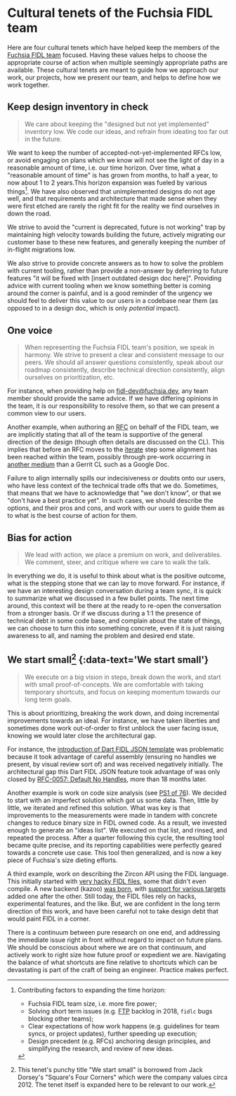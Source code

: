 # Cultural tenets of the Fuchsia FIDL team

Here are four cultural tenets which have helped keep the members of the [Fuchsia
FIDL team](/src/fidl/OWNERS) focused. Having these values helps to choose the
appropriate course of action when multiple seemingly appropriate paths are
available. These cultural tenets are meant to guide how we approach our work,
our projects, how we present our team, and helps to define how we work together.

## Keep design inventory in check

> We care about keeping the "designed but not yet implemented" inventory low. We
> code our ideas, and refrain from ideating too far out in the future.

We want to keep the number of accepted-not-yet-implemented RFCs low, or avoid
engaging on plans which we know will not see the light of day in a reasonable
amount of time, i.e. our time horizon. Over time, what a "reasonable amount of
time" is has grown from months, to half a year, to now about 1 to 2 years.This
horizon expansion was fueled by various things[^1]. We have also observed that
unimplemented designs do not age well, and that requirements and architecture
that made sense when they were first etched are rarely the right fit for the
reality we find ourselves in down the road.

We strive to avoid the "current is deprecated, future is not working" trap by
maintaining high velocity towards building the future, actively migrating our
customer base to these new features, and generally keeping the number of
in-flight migrations low.

We also strive to provide concrete answers as to how to solve the problem with
current tooling, rather than provide a non-answer by deferring to future
features "it will be fixed with \[insert outdated design doc here\]". Providing
advice with current tooling when we know something better is coming around the
corner is painful, and is a good reminder of the urgency we should feel to
deliver this value to our users in a codebase near them (as opposed to in a
design doc, which is only _potential_ impact).

## One voice

> When representing the Fuchsia FIDL team's position, we speak in harmony. We
> strive to present a clear and consistent message to our peers. We should all
> answer questions consistently, speak about our roadmap consistently, describe
> technical direction consistently, align ourselves on prioritization, etc.

For instance, when providing help on fidl-dev@fuchsia.dev, any team member
should provide the same advice. If we have differing opinions in the team, it is
our responsibility to resolve them, so that we can present a common view to our
users.

Another example, when authoring an [RFC] on behalf of the FIDL team, we are
implicitly stating that all of the team is supportive of the general direction
of the design (though often details are discussed on the CL). This implies that
before an RFC moves to the [iterate] step some alignment has been reached
within the team, possibly through pre-work occurring in [another medium][medium]
than a Gerrit CL such as a Google Doc.

Failure to align internally spills our indecisiveness or doubts onto our users,
who have less context of the technical trade offs that we do. Sometimes, that
means that we have to acknowledge that "we don't know", or that we "don't have a
best practice yet". In such cases, we should describe the options, and their
pros and cons, and work with our users to guide them as to what is the best
course of action for them.

## Bias for action

> We lead with action, we place a premium on work, and deliverables. We comment,
> steer, and critique where we care to walk the talk.

In everything we do, it is useful to think about what is the positive outcome,
what is the stepping stone that we can lay to move forward. For instance, if we
have an interesting design conversation during a team sync, it is quick to
summarize what we discussed in a few bullet points. The next time around, this
context will be there at the ready to re-open the conversation from a stronger
basis. Or if we discuss during a 1:1 the presence of technical debt in some code
base, and complain about the state of things, we can choose to turn this into
something concrete, even if it is just raising awareness to all, and naming the
problem and desired end state.

<!-- Due to a parsing bug in the fuchsia.dev infrastructure, we have to set the
     heading for the TOC to show properly. -->
## We start small[^2] {:data-text='We start small'}

> We execute on a big vision in steps, break down the work, and start with small
> proof-of-concepts. We are comfortable with taking temporary shortcuts, and
> focus on keeping momentum towards our long term goals.

This is about prioritizing, breaking the work down,
and doing incremental improvements towards an ideal. For instance, we have taken
liberties and sometimes done work out-of-order to first unblock the user facing
issue, knowing we would later close the architectural gap.

For instance, the [introduction of Dart FIDL JSON
template](https://fuchsia-review.googlesource.com/c/topaz/+/205416) was
problematic because it took advantage of careful assembly (ensuring no handles
we present, by visual review sort of) and was received negatively initially. The
architectural gap this Dart FIDL JSON feature took advantage of was only closed
by [RFC-0057: Default No
Handles](/contribute/governance/rfcs/0057_default_no_handles.md), more than
18 months later.

Another example is work on code size analysis (see [PS1 of
76](https://fuchsia-review.googlesource.com/c/fuchsia/+/378353/1)). We decided
to start with an imperfect solution which got us some data. Then, little by
little, we iterated and refined this solution. What was key is that improvements
to the measurements were made in tandem with concrete changes to reduce binary
size in FIDL owned code. As a result, we invested enough to generate an "ideas
list". We executed on that list, and rinsed, and repeated the process. After a
quarter following this cycle, the resulting tool became quite precise, and its
reporting capabilities were perfectly geared towards a concrete use case. This
tool then generalized, and is now a key piece of Fuchsia's size dieting efforts.

A third example, work on describing the Zircon API using the FIDL language. This
initially started with [very hacky FIDL
files](https://fuchsia-review.googlesource.com/c/fuchsia/+/298531/1), some that
didn't even compile. A new backend (kazoo) [was
born](https://fuchsia-review.googlesource.com/c/fuchsia/+/298790), with [support
for various
targets](https://fuchsia-review.googlesource.com/q/kazoo+owner:scottmg%2540google.com+before:2019-10-01)
added one after the other. Still today, the FIDL files rely on hacks,
experimental features, and the like. But, we are confident in the long term
direction of this work, and have been careful not to take design debt that would
paint FIDL in a corner.

There is a continuum between pure research on one end, and addressing the
immediate issue right in front without regard to impact on future plans. We
should be conscious about where we are on that continuum, and actively work to
right size how future proof or expedient we are. Navigating the balance of what
shortcuts are fine relative to shortcuts which can be devastating is part of the
craft of being an engineer. Practice makes perfect.

[^1]: Contributing factors to expanding the time horizon:

    * Fuchsia FIDL team size, i.e. more fire power;
    * Solving short term issues (e.g.
      [FTP](docs/contribute/governance/deprecated-ftp-process.md) backlog in
      2018, `fidlc` bugs blocking other teams);
    * Clear expectations of how work happens (e.g. guidelines for team syncs, or
      project updates), further speeding up execution;
    * Design precedent (e.g. RFCs) anchoring design principles, and simplifying
      the research, and review of new ideas.

[^2]: This tenet's punchy title "We start small" is borrowed from Jack Dorsey's
 "Square's Four Corners" which were the company values circa 2012. The tenet
 itself is expanded here to be relevant to our work.

<!-- link labels -->
[iterate]: /contribute/governance/rfcs/rfc_process.md#iterate
[medium]: /contribute/governance/rfcs/0017_folding_ftp_into_rfc.md#medium
[RFC]: /contribute/governance/rfcs/rfc_process.md
